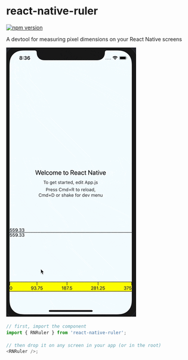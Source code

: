 # react-native-ruler

[![npm version](https://badge.fury.io/js/react-native-ruler.svg)](https://badge.fury.io/js/react-native-ruler)

A devtool for measuring pixel dimensions on your React Native screens

![iOS Example](./demo.gif)

```js
// first, import the component
import { RNRuler } from 'react-native-ruler';

// then drop it on any screen in your app (or in the root)
<RNRuler />;
```
